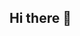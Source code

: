 ## Hi there 👋

<!--
**smritihbtu/smritihbtu** is a ✨ _special_ ✨ repository because its `README.md` (this file) appears on your GitHub profile.

# 👋 Hi, I'm Smriti-Gupta

### 💼 Work Experience
- 🧑‍💻 Software Engineer @ Newgen (Nov2023 - Present)
- 🔧 Associate software Developer @ Nagarro (March2022 - Oct2023)

### 🌱 Currently Backend / Java Developer
- Spring Boot, Hibernate, ORM, Tomcat, NOSQL
- java , Clang, C++, JDBC,JSP, MYSQL,SQL
- HTML, CSS, JS, Angular, ReactJS
- Kubernate, Docker, AWS
- Data-Structure, Rest-API, JSON, JPA

### 📫 Contact Me
- [LinkedIn]-(https://linkedin.com/in/johndoe)
- Email: smritihbtu2022@gmail.com
